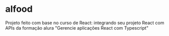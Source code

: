 # alfood

Projeto feito com base no curso de React: integrando seu projeto React com APIs da formação alura "Gerencie aplicações React com Typescript"
